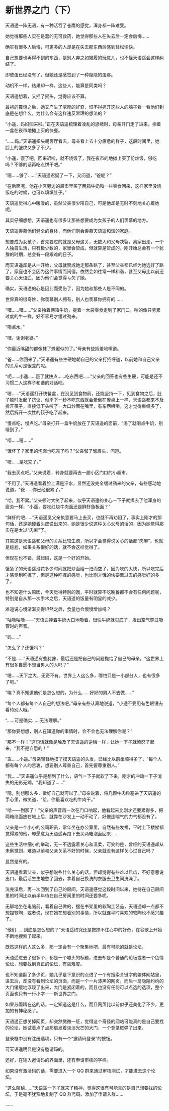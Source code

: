# 新世界之门（下）

天语遥一阵无语，有一种活吞了苍鹰的感觉，浑身都一阵难受。

她觉得那些人实在是蠢的无可救药，她觉得那些人在失去后一定会后悔……

确实有很多人后悔，可更多的人却是在失去那东西后感到轻松愉快。

自己想要也再得不到的东西，是别人弃之如撇履的玩意儿，也不怪天语遥会这样纠结了。

即使蛋已经没有了，但她还是感觉到了一种隐隐的蛋疼。

动机不一样，结果却一样，这些人，能算是同类吗？

天语遥想着，又摇了摇头，觉得应该不算。

最初的震惊之后，她又产生了浓厚的好奇，恨不得扒开这些人的脑子看一看他们到底是在想什么，为什么会有这样违反常理的想法的？

“小遥，妈妈回来啦。”正在天语遥梳理着凌乱的思绪时，母亲开门走了进来，拎着一盒在夜市地摊上买的快餐。

“……妈。”天语遥扭头朝客厅看去，母亲看上去十分疲惫的样子，这段时间里，她脸上的皱纹又多了不少。

“小遥，饿了吧，回来迟啦，就不烧饭了，我在夜市的地摊上买了份炒饭，够吃吗？不够的话再吃点饼干吧。”

“嗯……够了……”天语遥迟疑了一下，又问道，“爸呢？”

“在后面呢，他在小区旁边的超市里买了两箱牛奶和一些零食回来，这样家里没烧饭吃的时候，也可以填填肚子。”

天语遥觉得心中暖暖的，虽然父亲很少陪自己，可是他却是无时不刻地关心着她呢。

其实仔细想想，天语遥也有很多让那些想要成为女孩子的人们羡慕的地方。

天语遥羡慕他们健全的身体，而他们则会羡慕天语遥和谐的家庭。

想要成为女孩子，首先要过的就是父母这关，无数人和父母决裂，离家出走，一个人独自生活，只有极少数的，家里会赞成，但就算是赞成的，刚开始总会有一个犹豫的时期，总会有一段艰难的日子。

而天语遥却是从一开始，父母就赞成她走那条路了，甚至父亲都已经为她选好了路了，家庭也不会因为这件事情而闹僵，依然会如往常一样和谐，甚至父母比以前还要关心天语遥，因为他们会觉得亏欠了她。

确实，天语遥的心是因此而受伤了，因为她和那些人是不同的。

世界真的很奇妙，你羡慕别人拥有，别人也羡慕你拥有的……

“嘿……嘿……”父亲拎着两箱牛奶，提着一大袋零食走到了家门口，喘的像只劳累过度的牛一样，好不容易才缓过劲来。

“喝点水。”

“嘿，谢谢老婆。”

“你最近嘴甜的都像抹了蜂蜜似的了。”母亲有些娇羞地嗔道。

“爸……你回来了。”天语遥有些生硬地朝自己的父亲打招呼道，以前她和自己父亲的关系可是很差的呢。

“呃……小遥……饿了就快点……吃东西吧……”父亲的回答也有些生硬，可能是还不习惯二人这样子和谐的对话吧。

“嗯……”天语遥打开快餐盒，在没见到食物前，还能坚持一下，见到食物之后，肚子顿时发起了抗议，似乎下一秒不吃东西就会晕倒在餐桌上一样，天语遥都来不及拆开筷子，直接低下头咬了一大口炒面在嘴里，有东西咀嚼，这才觉得束缚多了，然后拆开一次性的筷子吃了起来。

“慢点吃，慢点吃。”母亲打开一盒牛奶放在了天语遥的面前，“渴了就喝点牛奶，别噎到了。”

“唔……嗯……”

“饿坏了？家里的泡面也吃完了吗？”父亲皱了皱眉头，问道。

“嗯……是吃完了。”

“我去买点吧。”父亲说着，转身就要再去一趟小区门口的小超市。

“不用了。”天语遥看着脸上满是汗水，显然还没完全缓过劲来的父亲，有些感动地说道，“爸……你已经很累了。”

“哈，我不累。”父亲顿时大笑了起来，似乎天语遥的关心一下子就挥去了他浑身的疲劳一样，“小遥，要吃红烧牛肉面还是鲜虾鱼板面？”

“鲜虾的吧……”天语遥见父亲执意要马上去买，也就不再劝阻了，事实上刚才的那句话，还是她硬着头皮说出来的，她是很少说这种关心父母的话的，因为她觉得那实在是太过“肉麻”了。

其实这是天语遥和父母的关系比较生疏，所以才会觉得说关心的话都“肉麻”，也就是尴尬，如果关系很好的话，就不会这样觉得了。

但现在也不错，最起码，这是一个好的开始。

饿急了的天语遥没花多少时间就把炒面给一扫而空了，因为吃的太快，所以吃完后才感觉到吃撑了，但是这种吃撑的感觉，也比刚才饿的快要晕过去的感觉好的多了。

也不知道什么原因，今天觉得特别的饿，平时就算不吃晚餐都不会有任何问题呢，特别是自从那一次手术之后，天语遥的饭量有明显的减少。

难道说心境渐渐变得坦然之后，食量也会慢慢增加吗？

“咕噜咕噜——”天语遥捧着牛奶大口地吸着，很快牛奶就见底了，发出空气穿过吸管时的声音。

“妈……”

“怎么了？还饿吗？”

“不是……”天语遥有些犹豫，最后还是把自己的问题抛给了自己的母亲，“这世界上有很多自愿不想当男人的人吗？”

“嗯……天下之大，无奇不有，世界上人这么多，哪怕只是一小部分人，也有很多了吧。”

“唉？真不知道他们是怎么想的，为什么……好好的男人不去做……”

“每个人都有每个人自己的想法吧。”母亲有些认真地说道，“小遥不要用有色眼镜去看待别人哦。”

“……可是确实……无法理解。”

“那你要想想，别人在知道你的事情时，会不会也无法理解你呢？”

“那不一样！”这句话就像是触及了天语遥的逆鳞一样，让她一下子就愤怒了起来，“我不是自愿的！”

“乖……小遥。”母亲轻轻地摸了摸天语遥的头发，已经比以前柔顺得多了，“每个人都有每个人的苦衷，想要别人尊重自己，首先要尊重别人。”

“我……”天语遥似乎是想到了什么，语气一下子就软了下来，刚才的冲动一下子消失的无影无踪，“我知道了……”

“嗯，别想那么多，做好自己就可以了。”母亲说着，将几颗牛肉粒塞进了天语遥的手心里，微笑道，“给，你最喜欢吃的牛肉干。”

“哈——到家了！”父亲的声音再一次在门口响起，他看起来比刚才还要累得多，把两箱泡面放在地上后，就靠在沙发上一动不动了，好像连喘气的力气都没有了。

父亲是一个小小的公司职员，常年坐在办公室里，自然有些发福，平时上下楼梯都觉得累的他，却愿意为天语遥再跑下去买两箱泡面回来……

这些生活中细小的举动，无一不透露着关心和温柔，可笑的是，曾经的天语遥却从未察觉到，难道以前和父亲关系不好的时候，父亲就没有这样关心过自己吗？

显然是有的。

天语遥看着父亲，似乎想说些什么关心的话，但却觉得有些难以启齿，不好意思说出口，最后活生生地憋了回去，拿着自己换洗的衣服去卫生间洗澡了。

洗完澡后，再一次回到了自己的房间，天语遥感觉这段时间以来，她待在自己房间里的时间比以前半年待在自己房间里的时间还要多呢。

无聊地坐在电脑前，看着自己做的，摆在书架里的软陶工艺品，天语遥却一点都不想捏软陶，或者说，现在她在想着别的事情，所以就连平时喜欢的软陶也不感兴趣了。

“他们……到底是怎么想的？”天语遥终究还是按捺不住心中的好奇，在谷歌上开始不断地搜索了起来。

既然这样的人这么多，那一定会有一个聚集地吧，最有可能的就是论坛。

天语遥进去了很多个，都是一个噱头的标题，进去却是个普通的论坛或者一个色情论坛，想要找到真正的论坛，有些难度。

也不知道翻了多少页，她几乎是下意识的点进了一个有搜索关键字的繁体网站里，进去后，却没有看到论坛的页面，而是一个一片漆黑的网页，而后一扇隐隐约约的大门缓缓地浮现了出来，大门是紧闭着的，而且也没有任何可以点选的选项，整个页面也只有一行小字——新世界之门。

如果苏雨晴在这的话，一定知道这是什么，而且网页比以前似乎还美化了不少，更加的有神秘感了。

天语遥正想关掉网页，却突然微微一怔，觉得这个奇怪的网站可能真的是自己要找的论坛，她试着点了点那扇发着淡淡光芒的大门，一个登录框弹了出来。

登录框中没有注册选项，只有一个“邀请码登录”的按钮。

可天语遥明显是没有邀请码的。

还好，在输入邀请码的界面里，还有申请审核的字样。

如果没有激活码的话，需要进入一个 QQ 群来通过审核测试，才能进去这个论坛。

“这么隐秘……”天语遥一下子就来了精神，觉得这很有可能真的是自己想要找的论坛，于是毫不犹豫地复制了 QQ 群号码，添加了申请入群……

……
